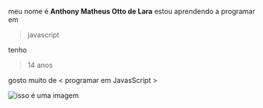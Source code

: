 meu nome é **Anthony Matheus Otto de Lara**
estou aprendendo a programar em
>javascript

tenho
>14 anos

gosto muito de 
< programar em JavasScript >

![isso é uma imagem](https://img.shields.io/badge/JavaScript-323330?style=for-the-badge&logo=javascript&logoColor=F7DF1E)
